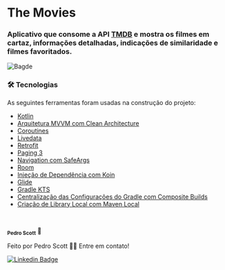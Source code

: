 #  The Movies

### Aplicativo que consome a API [TMDB](https://developers.themoviedb.org/3/getting-started) e mostra os filmes em cartaz, informações detalhadas, indicações de similaridade e filmes favoritados.

![Bagde](https://img.shields.io/static/v1?label=nativo&message=Android&color=<COLOR>&style=<STYLE>&logo=<LOGO>)

### 🛠 Tecnologias

As seguintes ferramentas foram usadas na construção do projeto:

- [Kotlin](https://kotlinlang.org/)
- [Arquitetura MVVM com Clean Architecture](https://developer.android.com/jetpack/guide?gclid=EAIaIQobChMIwouwgony8gIVBojICh3S1gZJEAAYASAAEgL7tvD_BwE&gclsrc=aw.ds)
- [Coroutines](https://developer.android.com/kotlin/coroutines?gclid=EAIaIQobChMI1-vjlo7y8gIVhNrICh05QQQSEAAYASAAEgJcr_D_BwE&gclsrc=aw.ds)
- [Livedata](https://developer.android.com/topic/libraries/architecture/livedata)
- [Retrofit](https://square.github.io/retrofit/)
- [Paging 3](https://developer.android.com/topic/libraries/architecture/paging/v3-overview)
- [Navigation com SafeArgs](https://developer.android.com/guide/navigation/navigation-getting-started)
- [Room](https://developer.android.com/training/data-storage/room)
- [Injeção de Dependência com Koin](https://insert-koin.io//)
- [Glide](https://github.com/bumptech/glide)
- [Gradle KTS](https://developer.android.com/studio/build/migrate-to-kts)
- [Centralização das Configurações do Gradle com Composite Builds](https://docs.gradle.org/current/userguide/composite_builds.html)
- [Criação de Library Local com Maven Local](https://developer.android.com/studio/projects/android-library)

<br/>

 <sub><b>Pedro Scott</b></sub></a> 🚀

Feito por Pedro Scott 👋🏽 Entre em contato!

[![Linkedin Badge](https://img.shields.io/badge/linkedin-%230077B5.svg?&style=for-the-badge&logo=linkedin&logoColor=white)](https://www.linkedin.com/in/pedro-scott-dev/) 
